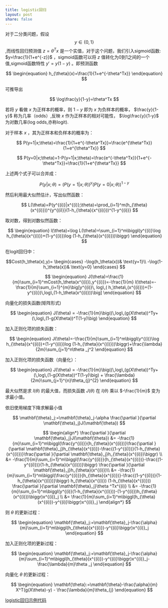 ```yaml
---
title: logistic回归
layout: post
share: false
---
```


对于二分类问题，假设$$y\in \{0,1\}$$,而线性回归预测值 $z=\theta^Tx$ 是一个实值，对于这个问题，我们引入sigmoid函数: $y=\frac{1}{1+e^{-z}}$ ，sigmoid函数可以将 $z$ 值转化为0到1之间的一个值,sigmoid函数特性 $y'=y(1-y)$ 。即预测函数


$$
\begin{equation}
h_{\theta}(x)=\frac{1}{1+e^{-\theta^Tx}}
\end{equation}
$$


可推导出


$$
\log\frac{y}{1-y}=\theta^Tx
$$



若将 $y$ 看做 $x$ 为正样本的概率，则 $1-y$ 即为 $x$ 为负样本的概率， $\frac{y}{1-y}$ 称为几率（odds）,反映 $x$ 作为正样本的相对可能性， $\log\frac{y}{1-y}$ 为对数几率(log odds,亦称logit).

对于样本 $x$ ，其为正样本和负样本的概率为：


$$
P(y=1|x;\theta)=\frac{1}{1+e^{-\theta^Tx}}=\frac{e^{\theta^Tx}}{1+e^{\theta^Tx}}
$$

$$
P(y=0|x;\theta)=1-P(y=1|x;\theta)=\frac{e^{-\theta^Tx}}{1+e^{-\theta^Tx}}=\frac{1}{1+e^{\theta^Tx}}
$$


上述两个式子可以合并成：


$$
\begin{equation}
P(y|x;\theta)=(P(y=1|x;\theta))^y(P(y=0|x;\theta))^{1-y}
\end{equation}
$$


然后利用最大似然估计，写出似然函数：


$$
L(\theta)=P(y^{(i)}|x^{(i)};\theta)=\prod_{i=1}^m(h_{\theta}(x^{(i)}))^{y^{(i)}}(1-h_{\theta}(x^{(i)}))^{1-y^{(i)}}
$$


取对数，得到对数似然函数：


$$
\begin{equation}
l(\theta)=\log L(\theta)=\sum_{i=1}^m\biggl(y^{(i)}\log h_{\theta}(x^{(i)})+(1-y^{(i)})log (1-h_{\theta}(x^{(i)}))\biggr)
\end{equation}
$$


在logit回归中：


$$Cost(h_\theta(x),y)=
\begin{cases}
-\log(h_\theta(x))& \text{y=1}\\
-\log(1-h_\theta(x))& \text{y=0}
\end{cases}
$$



$$
\begin{equation}
J(\theta)=\frac{1}{m}\sum_{i=1}^mCost(h_\theta(x^{(i)}),y^{(i)})=-\frac{1}{m} l(\theta)=-\frac{1}{m}\sum_{i=1}^{m}\big[y^{(i)}\, log\,( h_\theta\,(x^{(i)}))+(1-y^{(i)})\,log\,(1-h_\theta(x^{(i)}))\big]
\end{equation}
$$

向量化的损失函数(矩阵形式)


$$
\begin{equation}
J(\theta) = -\frac{1}{m}\big((\,log\,(g(X\theta))^Ty+(\,log\,(1-g(X\theta))^T(1-y)\big)
\end{equation}
$$


加入正则化项的损失函数：


$$
\begin{equation}
J(\theta)=-\frac{1}{m}\sum_{i=1}^m\biggl(y^{(i)}\log h_{\theta}(x^{(i)})+(1-y^{(i)})log (1-h_{\theta}(x^{(i)}))\biggr)+\frac{\lambda}{2m}\sum_{j=1}^n\theta _j^2
\end{equation}
$$

加入正则化项的损失函数（向量化）：

$$
\begin{equation}
J(\theta) = -\frac{1}{m}\big((\,log\,(g(X\theta))^Ty+(\,log\,(1-g(X\theta))^T(1-y)\big) + \frac{\lambda}{2m}\sum_{j=1}^{n}\theta_{j}^{2}
\end{equation}
$$


最大似然是求 $l(\theta)$ 的最大值，而损失函数 $J(\theta)$ 在 $l(\theta)$ 乘以 $-\frac{1}{m}$ 变为求最小值。


依旧使用梯度下降求解最小值


$$
\mathbf{\theta}_j:=\mathbf{\theta}_j-\alpha \frac{\partial }{\partial \mathbf{\theta}_j}J(\mathbf{\theta})
$$



$$
\begin{align*}  
  \frac{\partial }{\partial \mathbf{\theta}_j}J(\mathbf{\theta}) &= -\frac{1}{m}\sum_{i=1}^m\biggl(\frac{y^{(i)}}{h_{\theta}(x^{(i)})}\frac{\partial }{\partial \mathbf{\theta}_j}h_{\theta}(x^{(i)})-\frac{(1-y^{(i)})}{1-h_{\theta}(x^{(i)})}\frac{\partial }{\partial \mathbf{\theta}_j}h_{\theta}(x^{(i)})\biggr) \\  
 &= -\frac{1}{m}\sum_{i=1}^m\biggl(\frac{y^{(i)}}{h_{\theta}(x^{(i)})}-\frac{(1-y^{(i)})}{1-h_{\theta}(x^{(i)})}\biggr) \frac{\partial }{\partial \mathbf{\theta}_j}h_{\theta}(x^{(i)})\\  
 &= -\frac{1}{m}\sum_{i=1}^m\biggl(\frac{y^{(i)}}{h_{\theta}(x^{(i)})}-\frac{(1-y^{(i)})}{1-h_{\theta}(x^{(i)})}\biggr) h_{\theta}(x^{(i)}) (1-h_{\theta}(x^{(i)})) \frac{\partial }{\partial \mathbf{\theta}_j}\theta ^Tx^{(i)} \\ 
&= -\frac{1}{m}\sum_{i=1}^m\biggl(y^{(i)}(1-h_{\theta}(x^{(i)}))-(1-y^{(i)})h_{\theta}(x^{(i)})\biggr)x^{(i)}_j \\
&= \frac{1}{m}\sum_{i=1}^m\biggl(h_{\theta}(x^{(i)})-y^{(i)}\biggr)x^{(i)}_j
\end{align*} 
$$


则 $\theta$ 的更新过程：


$$
\begin{equation}
\mathbf{\theta}_j:=\mathbf{\theta}_j-\frac{\alpha}{m}\sum_{i=1}^m\biggl(h_{\theta}(x^{(i)})-y^{(i)}\biggr)x^{(i)}_j
\end{equation}
$$


加入正则化项的更新过程：


$$
\begin{equation}
\mathbf{\theta}_j:=\mathbf{\theta}_j-\frac{\alpha}{m}\sum_{i=1}^m\biggl(h_{\theta}(x^{(i)})-y^{(i)}\biggr)x^{(i)}_j-\frac{\lambda}{m}\theta _j
\end{equation}
$$


向量化 $\theta$ 的更新过程：


$$
\begin{equation}
\mathbf{\theta}:=\mathbf{\theta}-\frac{\alpha}{m} X^T(g(X\theta)-y) - \frac{\lambda}{m}\theta_{j}
\end{equation}
$$


[logistic回归示例代码](https://github.com/DarknessBeforeDawn/test-book/blob/master/code/logistic_regression/logistic_regression.ipynb)
